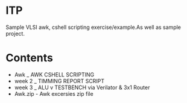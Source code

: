# ITP
Sample VLSI awk, cshell scripting exercise/example.As well as sample project.

# Contents
- Awk _ AWK CSHELL SCRIPTING
- week 2 _ TIMMING REPORT SCRIPT
- week 3 _ ALU v TESTBENCH via Verilator
         & 3x1 Router
- Awk.zip - Awk excersies zip file

  
